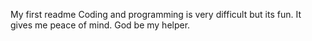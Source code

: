 My first readme
Coding and programming is very difficult but its fun.
It gives me peace of mind.
God be my helper.
